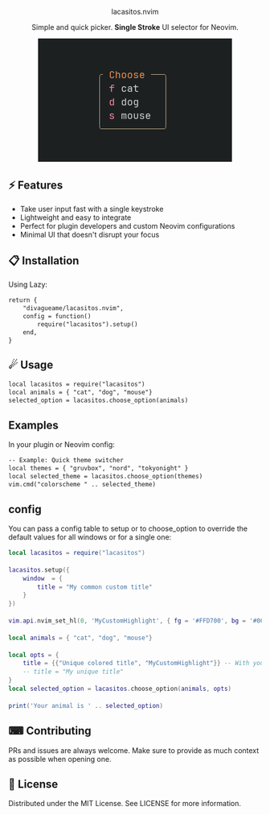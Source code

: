 <p align="center">lacasitos.nvim</p>
<p align="center">Simple and quick picker. <b>Single Stroke</b> UI selector for Neovim.</p>
<div align="center">
  <img src="./doc/demo.png" alt="Demo">
</div>

## ⚡️ Features

- Take user input fast with a single keystroke
- Lightweight and easy to integrate
- Perfect for plugin developers and custom Neovim configurations
- Minimal UI that doesn't disrupt your focus

## 📋 Installation

Using Lazy:
```
return {
	"divagueame/lacasitos.nvim",
	config = function()
		require("lacasitos").setup()
	end,
}
```

## ☄ Usage
```
local lacasitos = require("lacasitos")
local animals = { "cat", "dog", "mouse"}
selected_option = lacasitos.choose_option(animals)
```

## Examples

In your plugin or Neovim config:
```
-- Example: Quick theme switcher
local themes = { "gruvbox", "nord", "tokyonight" }
local selected_theme = lacasitos.choose_option(themes)
vim.cmd("colorscheme " .. selected_theme)
```

## config

You can pass a config table to setup or to choose_option to override the default values for all windows or for a single one:
```lua
local lacasitos = require("lacasitos")

lacasitos.setup({
    window  = {
        title = "My common custom title"
    }
})

vim.api.nvim_set_hl(0, 'MyCustomHighlight', { fg = '#FFD700', bg = '#005f87', bold = true })

local animals = { "cat", "dog", "mouse"}

local opts = {
    title = {{"Unique colored title", "MyCustomHighlight"}} -- With your own highlight
    -- title = "My unique title"
}
local selected_option = lacasitos.choose_option(animals, opts)

print('Your animal is ' .. selected_option)
```


## ⌨ Contributing

PRs and issues are always welcome. Make sure to provide as much context as possible when opening one.

## 📜 License
Distributed under the MIT License. See LICENSE for more information.

